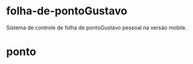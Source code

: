 folha-de-pontoGustavo
==============

Sistema de controle de folha de pontoGustavo pessoal na versão mobile.
# ponto
